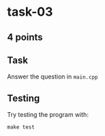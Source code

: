 # task-03

## 4 points

## Task

Answer the question in `main.cpp`

## Testing

Try testing the program with:

```shell
make test
```
